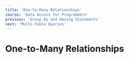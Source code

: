 ```yaml
---
title: 'One-to-Many Relationships'
course: 'Data Access for Programmers'
previous: 'Group By and Having Statements'
next: 'Multi-Table Queries'
---
```


# One-to-Many Relationships


